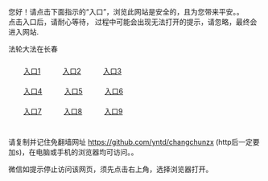 您好！请点击下面指示的“入口”，浏览此网站是安全的，且为您带来平安。。 <br/>
点击入口后，请耐心等待， 过程中可能会出现无法打开的提示，请忽略，最终会进入网站. </br>

法轮大法在长春<br/>
<div style="padding:10px"><a style="margin:20px" target="_blank" href="https://djkgdlwgwexw8.cloudfront.net/2Qpsp?wndmamwg" id="ccLink1" rel="nofollow">入口1</a> <a target="_blank" style="margin:20px" href="https://d4t2s789p6hvs.cloudfront.net/2Qpsp?wxxkqcly" id="ccLink2" rel="nofollow">入口2</a> <a style="margin:20px" target="_blank" href="https://d3lx298wej2g2r.cloudfront.net/2Qpsp?btjltcdt" id="ccLink3" rel="nofollow">入口3</a></div>

<div style="padding:10px" ><a style="margin:20px" target="_blank" href="https://djkgdlwgwexw8.cloudfront.net/2Qpsp?wndmamwg" id="ccLink4" rel="nofollow">入口4</a> <a style="margin:20px" href="https://d4t2s789p6hvs.cloudfront.net/2Qpsp?wxxkqcly" target="_blank" id="ccLink5" rel="nofollow">入口5</a> <a style="margin:20px" href="https://d3lx298wej2g2r.cloudfront.net/2Qpsp?btjltcdt" target="_blank" id="ccLink6" rel="nofollow">入口6</a></div>

<div style="padding:10px"><a style="margin:20px" target="_blank" href="https://djkgdlwgwexw8.cloudfront.net/2Qpsp?wndmamwg" id="ccLink7" rel="nofollow">入口7</a> <a style="margin:20px" href="https://d4t2s789p6hvs.cloudfront.net/2Qpsp?wxxkqcly" target="_blank" id="ccLink8" rel="nofollow">入口8</a> <a style="margin:20px" target="_blank" href="https://d3lx298wej2g2r.cloudfront.net/2Qpsp?btjltcdt" id="ccLink9" rel="nofollow">入口9</a></div>

<br/>



请复制并记住免翻墙网址 https://github.com/yntd/changchunzx (http后一定要加s)，在电脑或手机的浏览器均可访问。。<br/>

微信如提示停止访问该网页，须先点击右上角，选择浏览器打开。
